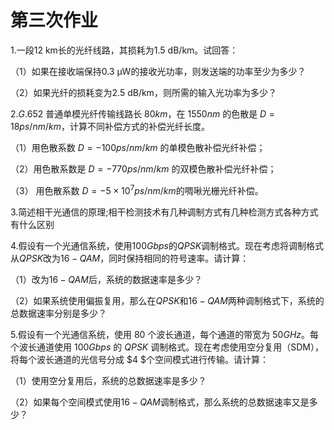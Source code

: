 # 第三次作业

1.一段12 km长的光纤线路，其损耗为1.5 dB/km。试回答：

（1）如果在接收端保持0.3 μW的接收光功率，则发送端的功率至少为多少？

（2）如果光纤的损耗变为2.5 dB/km，则所需的输入光功率为多少？





2.$G.652$ 普通单模光纤传输线路长 $80 km$，在 $1550 nm$ 的色散是 $D =18 ps/nm/km$，计算不同补偿方式的补偿光纤长度。

（1）用色散系数 $D = -100 ps/nm/km$ 的单模色散补偿光纤补偿；

（2）用色散系数是 $D = -770 ps/nm/km$ 的双模色散补偿光纤补偿；

（3） 用色散系数 $D = -5×10^7 ps/nm/km$的啁啾光栅光纤补偿。







3.简述相干光通信的原理;相干检测技术有几种调制方式有几种检测方式各种方式有什么区别







4.假设有一个光通信系统，使用$100Gbps$的$QPSK$调制格式。现在考虑将调制格式从$QPSK$改为$16-QAM$，同时保持相同的符号速率。请计算：

（1）改为$16-QAM$后，系统的数据速率是多少？

（2）如果系统使用偏振复用，那么在$QPSK$和$16-QAM$两种调制格式下，系统的总数据速率分别是多少？











5.假设有一个光通信系统，使用 $80$ 个波长通道，每个通道的带宽为 $50GHz$。每个波长通道使用 $100Gbps$ 的 $QPSK$ 调制格式。现在考虑使用空分复用（SDM），将每个波长通道的光信号分成 $4 $个空间模式进行传输。请计算：

（1）使用空分复用后，系统的总数据速率是多少？

（2）如果每个空间模式使用$16-QAM$调制格式，那么系统的总数据速率又是多少？